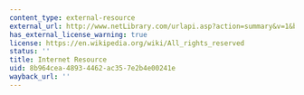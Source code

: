 ```yaml
---
content_type: external-resource
external_url: http://www.netLibrary.com/urlapi.asp?action=summary&v=1&bookid=69697
has_external_license_warning: true
license: https://en.wikipedia.org/wiki/All_rights_reserved
status: ''
title: Internet Resource
uid: 8b964cea-4893-4462-ac35-7e2b4e00241e
wayback_url: ''
---
```

